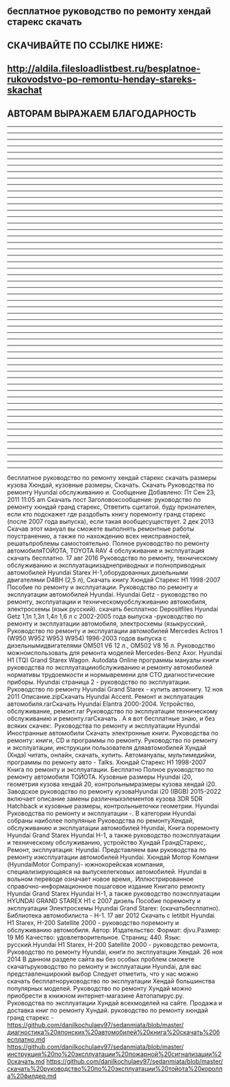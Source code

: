 бесплатное руководство по ремонту хендай старекс скачать
--------------------------------------------------
СКАЧИВАЙТЕ ПО ССЫЛКЕ НИЖЕ:
--------------------------------------------------
http://aldila.filesloadlistbest.ru/besplatnoe-rukovodstvo-po-remontu-henday-stareks-skachat
--------------------------------------------------
АВТОРАМ ВЫРАЖАЕМ БЛАГОДАРНОСТЬ
--------------------------------------------------
--------------------------------------------------
--------------------------------------------------
--------------------------------------------------
--------------------------------------------------
--------------------------------------------------
--------------------------------------------------
--------------------------------------------------
--------------------------------------------------
--------------------------------------------------
--------------------------------------------------
--------------------------------------------------
--------------------------------------------------
--------------------------------------------------
--------------------------------------------------
--------------------------------------------------
--------------------------------------------------
--------------------------------------------------
--------------------------------------------------
--------------------------------------------------
--------------------------------------------------
--------------------------------------------------
--------------------------------------------------
--------------------------------------------------
--------------------------------------------------
--------------------------------------------------
--------------------------------------------------
--------------------------------------------------
--------------------------------------------------
--------------------------------------------------
--------------------------------------------------
--------------------------------------------------
--------------------------------------------------
--------------------------------------------------
--------------------------------------------------
--------------------------------------------------
--------------------------------------------------
--------------------------------------------------
--------------------------------------------------
--------------------------------------------------
--------------------------------------------------
--------------------------------------------------
--------------------------------------------------
--------------------------------------------------
--------------------------------------------------
--------------------------------------------------
--------------------------------------------------
--------------------------------------------------
--------------------------------------------------
--------------------------------------------------
--------------------------------------------------
--------------------------------------------------
--------------------------------------------------
--------------------------------------------------
--------------------------------------------------
бесплатное руководство по ремонту хендай старекс скачать размеры кузова Хюндай, кузовные размеры, Скачать. Скачать Руководства по ремонту Hyundai обслуживанию и. Сообщение Добавлено: Пт Сен 23, 2011 11:05 am Скачать пост Заголовоксообщения: руководство по ремонту хюндай гранд старекс, Ответить сцитатой. буду признателен, если кто подскажет где раздобыть книгу поремонту гранд старекс (после 2007 года выпуска), если такая вообщесуществует. 2 дек 2013  Скачав этот мануал вы сможете выполнять ремонтные работы поустранению, а также по нахождению всех неисправностей, решатьпроблемы самостоятельно. Полное руководство по ремонту автомобиляТОЙОТА, TOYOTA RAV 4 обслуживание и эксплуатация скачать бесплатно. 17 авг 2016  Руководство по ремонту, техническому обслуживанию и эксплуатациизаднеприводных и полноприводных автомобилей Hyundai Starex  Н-1,оборудованных дизельными двигателями D4BH (2,5 л),  Скачать книгу Хюндай Старекс  H1 1998-2007 Пособие по ремонту и эксплуатации. Руководство по ремонту и эксплуатации автомобилей Hyundai. Hyundai Getz - руководство по ремонту, эксплуатации и техническомуобслуживанию автомобиля, электросхемы (язык русский). скачать бесплатнос Depositfiles Hyundai Getz 1,1л 1,3л 1,4л 1,6 л с 2002-2005 года выпуска -руководство по ремонту и эксплуатации автомобиля, электросхемы (языкрусский,. Руководство по ремонту и эксплуатации автомобилей Mercedes Actros 1 (W950  W952  W953  W954) 1996-2003 годов выпуска с дизельнымидвигателями ОМ501 V6 12 л., ОМ502 V8 16 л. Руководство можноиспользовать для ремонта моделей Mercedes-Benz Axor. Hyundai H1 (TQ) Grand Starex  Wagon. Autodata Online программы мануалы книги руководства по эксплуатацииобслуживанию и ремонту автомобилей нормативы трудоемкости и нормывремени для СТО диагностические приборы. Hyundai страница 2 - руководство по эксплуатации. Руководство по ремонту Hyundai Grand Starex - купить автокнигу. 12 ноя 2011  Описание.zipСкачать Hyundai Accent. Ремонт и эксплуатация автомобиля.rarСкачать Hyundai Elantra 2000-2004. Устройство, обслуживание, ремонт.rar Руководство по эксплуатации техническому обслуживанию и ремонту.rarСкачать . А я вот бесплатные знаю, и без всяких скачек:. Руководства по ремонту и эксплуатации Hyundai
Иностранные автомобили  Скачать электронные книги. Руководства по ремонту: книги, CD и программы по ремонту. Руководство по ремонту и эксплуатации, инструкции пользователя дляавтомобилей Хундай (Хндэ) читать, онлайн, скачать, купить. Автомануалы, мультимедийки, программы по ремонту авто -  Talks. Хюндай Старекс  H1 1998-2007 Книга по ремонту и эксплуатации. Бесплатно Полное руководство по ремонту автомобиля ТОЙОТА. Кузовные размеры Hyundai i20, геометрия кузова хендай 20, контрольнымразмеры кузова хендай i20. Заводское руководство по ремонту кузоваHyundai i20 (IBGB) 2015-2022 включает описание замены различныхэлементов кузова 3DR 5DR Hatchback и кузовные размеры, контрольныеточки геометрии. Hyundai Руководства по ремонту и эксплуатации -. В категории Hyundai собраны наиболее популяные Руководства по ремонтуХендай, обслуживанию и эксплуатации автомобилей Hyundai,  Книга поремонту Hyundai Grand Starex  Hyundai H-1, а также руководство поэксплуатации и техническому обслуживанию, устройство Хундай ГрандСтарекс,. Ремонт, эксплуатация: Hyundai. Представляем вам руководства по ремонту иэксплуатации автомобилей Hyundai. Хюндай Мотор Компани (HyundaiMotor Company)- южнокорейская компания, специализирующаяся на выпускелегковых автомобилей. Hyundai в вольном переводе означает новое время,. Иллюстрированное справочно-информационное пошаговое издание Книгапо ремонту Hyundai Grand Starex  Hyundai H-1, а также руководство поэксплуатации  HYUNDAI GRAND STAREX  H1 с 2007 дизель Пособие поремонту и эксплуатации  Электросхемы Hyundai Grand Starex: (скачатьбесплатно). Библиотека автомобилиста - H-1. 17 авг 2012  Скачать c letitbit Hyundai H1 Starex, H-200 Satellite 2000 - руководство поремонту и обслуживанию автомобиля. Автор: Издательство: Формат: djvu.Размер: 19 Мб Качество: удовлетворительное. Страниц: 440. Язык: русский.Hyundai H1  Starex, H-200  Satellite 2000 - руководство ремонта,
Руководство по ремонту Hyundai, книги по эксплуатации Хендай. 26 ноя 2014  В данном разделе сайта вы без особых проблем сможете скачатьруководство по ремонту и эксплуатации Hyundai, для вас представленширокий выбор  Следует отметить, что у нас можно скачать бесплатноруководство по эксплуатации Хендай большинства популярных моделей. Руководство по ремонту Хундай можно приобрести в книжном интернет-магазине Автопапирус.ру. Руководства по эксплуатации Хундай всехмоделей на сайте. Продажа и доставка книг по ремонту Хундай. руководство по ремонту хюндай гранд старекс -
https://github.com/danilkochulaev97/sedanmiata/blob/master/диагностика%20японских%20автомобилей%20книга%20скачать%20бесплатно.md
https://github.com/danilkochulaev97/sedanmiata/blob/master/инструкция%20по%20эксплуатации%20пожарной%20сигнализации%20скачать.md
https://github.com/danilkochulaev97/sedanmiata/blob/master/скачать%20руководство%20по%20эксплуатации%20тойота%20королла%20филдер.md